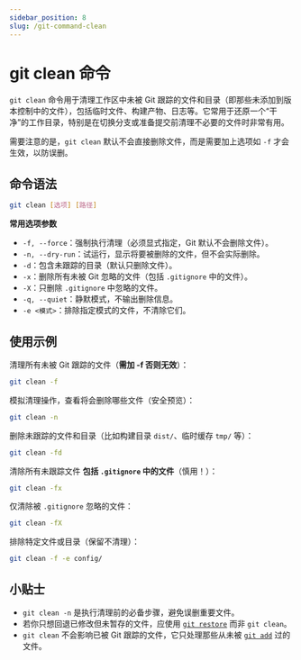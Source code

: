 ```yaml
---
sidebar_position: 8
slug: /git-command-clean
---
```


# git clean 命令

`git clean` 命令用于清理工作区中未被 Git 跟踪的文件和目录（即那些未添加到版本控制中的文件），包括临时文件、构建产物、日志等。它常用于还原一个“干净”的工作目录，特别是在切换分支或准备提交前清理不必要的文件时非常有用。

需要注意的是，`git clean` 默认不会直接删除文件，而是需要加上选项如 `-f` 才会生效，以防误删。



## 命令语法

```bash
git clean [选项] [路径]
```

**常用选项参数**

- `-f, --force`：强制执行清理（必须显式指定，Git 默认不会删除文件）。
- `-n, --dry-run`：试运行，显示将要被删除的文件，但不会实际删除。
- `-d`：包含未跟踪的目录（默认只删除文件）。
- `-x`：删除所有未被 Git 忽略的文件（包括 `.gitignore` 中的文件）。
- `-X`：只删除 `.gitignore` 中忽略的文件。
- `-q, --quiet`：静默模式，不输出删除信息。
- `-e <模式>`：排除指定模式的文件，不清除它们。



## 使用示例

清理所有未被 Git 跟踪的文件（**需加 -f 否则无效**）：

```bash
git clean -f
```

模拟清理操作，查看将会删除哪些文件（安全预览）：

```bash
git clean -n
```

删除未跟踪的文件和目录（比如构建目录 `dist/`、临时缓存 `tmp/` 等）：

```bash
git clean -fd
```

清除所有未跟踪文件 **包括 `.gitignore` 中的文件**（慎用！）：

```bash
git clean -fx
```

仅清除被 `.gitignore` 忽略的文件：

```bash
git clean -fX
```

排除特定文件或目录（保留不清理）：

```bash
git clean -f -e config/
```



## 小贴士

- `git clean -n` 是执行清理前的必备步骤，避免误删重要文件。
- 若你只想回退已修改但未暂存的文件，应使用 [`git restore`](/git/git-command-restore/) 而非 `git clean`。
- `git clean` 不会影响已被 Git 跟踪的文件，它只处理那些从未被 [`git add`](/git/git-command-add/) 过的文件。

